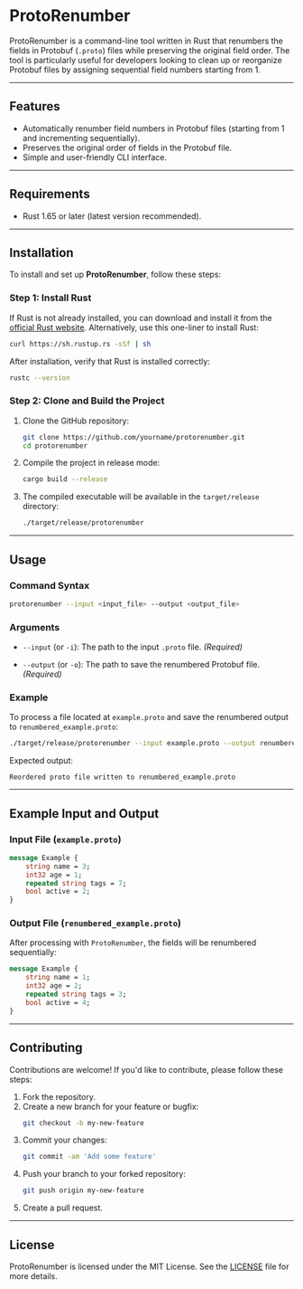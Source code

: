 # ProtoRenumber

ProtoRenumber is a command-line tool written in Rust that renumbers the fields in Protobuf (`.proto`) files while preserving the original field order.
The tool is particularly useful for developers looking to clean up or reorganize Protobuf files by assigning sequential field numbers starting from 1.

---

## Features

- Automatically renumber field numbers in Protobuf files (starting from 1 and incrementing sequentially).
- Preserves the original order of fields in the Protobuf file.
- Simple and user-friendly CLI interface.

---

## Requirements

- Rust 1.65 or later (latest version recommended).

---

## Installation

To install and set up **ProtoRenumber**, follow these steps:

### Step 1: Install Rust

If Rust is not already installed, you can download and install it from the [official Rust website](https://www.rust-lang.org/).
Alternatively, use this one-liner to install Rust:

```bash
curl https://sh.rustup.rs -sSf | sh
```

After installation, verify that Rust is installed correctly:

```bash
rustc --version
```

### Step 2: Clone and Build the Project

1. Clone the GitHub repository:
   ```bash
   git clone https://github.com/yourname/protorenumber.git
   cd protorenumber
   ```

2. Compile the project in release mode:
   ```bash
   cargo build --release
   ```

3. The compiled executable will be available in the `target/release` directory:
   ```bash
   ./target/release/protorenumber
   ```

---

## Usage

### Command Syntax

```bash
protorenumber --input <input_file> --output <output_file>
```

### Arguments

- `--input` (or `-i`): The path to the input `.proto` file.
  *(Required)*

- `--output` (or `-o`): The path to save the renumbered Protobuf file.
  *(Required)*

### Example

To process a file located at `example.proto` and save the renumbered output to `renumbered_example.proto`:

```bash
./target/release/protorenumber --input example.proto --output renumbered_example.proto
```

Expected output:

```plaintext
Reordered proto file written to renumbered_example.proto
```

---

## Example Input and Output

### Input File (`example.proto`)

```proto
message Example {
    string name = 3;
    int32 age = 1;
    repeated string tags = 7;
    bool active = 2;
}
```

### Output File (`renumbered_example.proto`)

After processing with `ProtoRenumber`, the fields will be renumbered sequentially:

```proto
message Example {
    string name = 1;
    int32 age = 2;
    repeated string tags = 3;
    bool active = 4;
}
```

---

## Contributing

Contributions are welcome! If you'd like to contribute, please follow these steps:

1. Fork the repository.
2. Create a new branch for your feature or bugfix:
   ```bash
   git checkout -b my-new-feature
   ```
3. Commit your changes:
   ```bash
   git commit -am 'Add some feature'
   ```
4. Push your branch to your forked repository:
   ```bash
   git push origin my-new-feature
   ```
5. Create a pull request.

---

## License

ProtoRenumber is licensed under the MIT License. See the [LICENSE](./LICENSE) file for more details.
